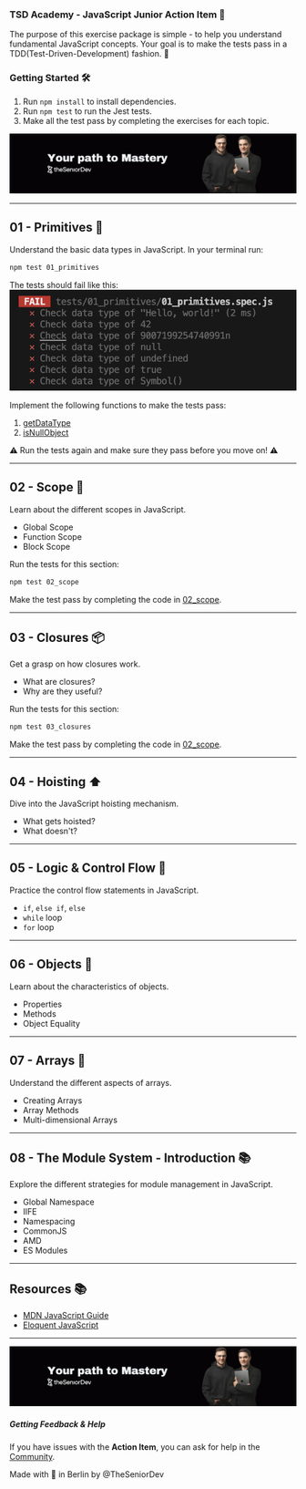 ### TSD Academy - JavaScript Junior Action Item 🚀

The purpose of this exercise package is simple - to help you understand fundamental JavaScript concepts. Your goal is to make the tests pass in a TDD(Test-Driven-Development) fashion. 🎯

### Getting Started 🛠️

1. Run `npm install` to install dependencies.
2. Run `npm test` to run the Jest tests.
3. Make all the test pass by completing the exercises for each topic.

![theSeniorDev](/docs/mastery_cover.png)

---

## 01 - Primitives 🎈

Understand the basic data types in JavaScript. In your terminal run:
```bash
npm test 01_primitives
```
The tests should fail like this:
![test-fail](docs/01_primitives_test_pass.png)

Implement the following functions to make the tests pass:
1. [getDataType](src/01_primitives/01_getDataType.js)
2. [isNullObject](src/01_primitives/02_isNullObject.js)

⚠️ Run the tests again and make sure they pass before you move on! ⚠️ 

---

## 02 - Scope 🌌

Learn about the different scopes in JavaScript.

- Global Scope
- Function Scope
- Block Scope

Run the tests for this section:
```bash
npm test 02_scope
```

Make the test pass by completing the code in [02_scope](src/02_scope).

---

## 03 - Closures 📦

Get a grasp on how closures work.

- What are closures?
- Why are they useful?


Run the tests for this section:
```bash
npm test 03_closures
```

Make the test pass by completing the code in [02_scope](src/02_scope).


---

## 04 - Hoisting ⬆️

Dive into the JavaScript hoisting mechanism.

- What gets hoisted?
- What doesn't?

---

## 05 - Logic & Control Flow 🔄

Practice the control flow statements in JavaScript.

- `if`, `else if`, `else`
- `while` loop
- `for` loop

---

## 06 - Objects 🏢

Learn about the characteristics of objects.

- Properties
- Methods
- Object Equality

---

## 07 - Arrays 🍇

Understand the different aspects of arrays.

- Creating Arrays
- Array Methods
- Multi-dimensional Arrays

---

## 08 - The Module System - Introduction 📚

Explore the different strategies for module management in JavaScript.

- Global Namespace
- IIFE
- Namespacing
- CommonJS
- AMD
- ES Modules

---

## Resources 📚

- [MDN JavaScript Guide](https://developer.mozilla.org/en-US/docs/Web/JavaScript/Guide)
- [Eloquent JavaScript](https://eloquentjavascript.net/)

---

![theSeniorDev](/docs/mastery_cover.png)

##### Getting Feedback & Help
If you have issues with the **Action Item**, you can ask for help in the [Community](https://www.skool.com/devmastery-academy-8041).

Made with 🧡 in Berlin by @TheSeniorDev